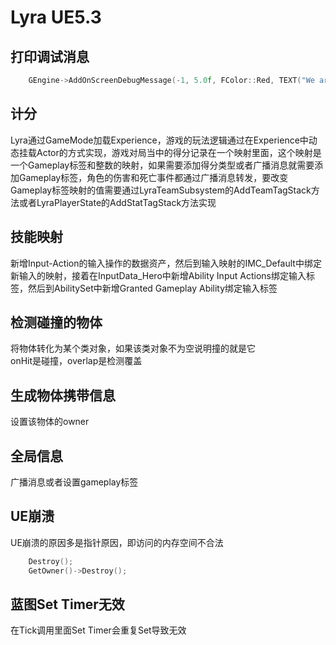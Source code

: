 Lyra UE5.3
=
## 打印调试消息
```c++
	GEngine->AddOnScreenDebugMessage(-1, 5.0f, FColor::Red, TEXT("We are using FPSCharacter."));
```
## 计分
Lyra通过GameMode加载Experience，游戏的玩法逻辑通过在Experience中动态挂载Actor的方式实现，游戏对局当中的得分记录在一个映射里面，这个映射是一个Gameplay标签和整数的映射，如果需要添加得分类型或者广播消息就需要添加Gameplay标签，角色的伤害和死亡事件都通过广播消息转发，要改变Gameplay标签映射的值需要通过LyraTeamSubsystem的AddTeamTagStack方法或者LyraPlayerState的AddStatTagStack方法实现
## 技能映射
新增Input-Action的输入操作的数据资产，然后到输入映射的IMC_Default中绑定新输入的映射，接着在InputData_Hero中新增Ability Input Actions绑定输入标签，然后到AbilitySet中新增Granted Gameplay Ability绑定输入标签
## 检测碰撞的物体
将物体转化为某个类对象，如果该类对象不为空说明撞的就是它  
onHit是碰撞，overlap是检测覆盖
## 生成物体携带信息
设置该物体的owner
## 全局信息
广播消息或者设置gameplay标签
## UE崩溃
UE崩溃的原因多是指针原因，即访问的内存空间不合法
```c++
	Destroy();
	GetOwner()->Destroy();
```
## 蓝图Set Timer无效
在Tick调用里面Set Timer会重复Set导致无效